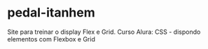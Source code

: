 # pedal-itanhem
 Site para treinar o display Flex e Grid. Curso Alura: CSS - dispondo elementos com Flexbox e Grid
